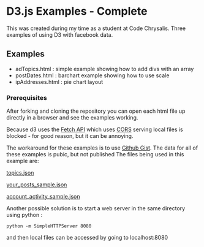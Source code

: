 # D3.js Examples - Complete

This was created during my time as a student at Code Chrysalis.
Three examples of using D3 with facebook data.

## Examples

* adTopics.html : simple example showing how to add divs with an array
* postDates.html : barchart example showing how to use scale
* ipAddresses.html : pie chart layout

### Prerequisites

After forking and cloning the repository you can open each html file up directly in a browser and see the examples working.

Because d3 uses the [Fetch API](https://developer.mozilla.org/en-US/docs/Web/API/Fetch_API) which uses [CORS](https://developer.mozilla.org/en-US/docs/Web/HTTP/CORS) serving local files is blocked - for good reason, but it can be annoying.

The workaround for these examples is to use [Github Gist](https://gist.github.com/). The data for all of these examples is pubic, but not published
The files being used in this example are:

[topics.json](https://gist.github.com/SQLMD/9936555bce2145af08ea3a7da3410581)

[your_posts_sample.json](https://gist.github.com/SQLMD/98539c0f69d6d694273973070aad590a.js)

[account_activity_sample.json](https://gist.github.com/SQLMD/ae7a2e860a5231081d7d089371e0c777.js)

Another possible solution is to start a web server in the same directory using python :

```
python -m SimpleHTTPServer 8080
```

and then local files can be accessed by going to localhost:8080
